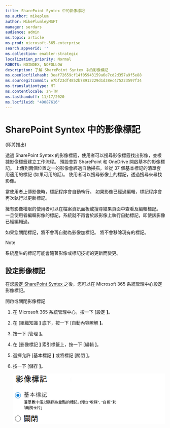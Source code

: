 ```yaml
---
title: SharePoint Syntex 中的影像標記
ms.author: mikeplum
author: MikePlumleyMSFT
manager: serdars
audience: admin
ms.topic: article
ms.prod: microsoft-365-enterprise
search.appverid: ''
ms.collection: enabler-strategic
localization_priority: Normal
ROBOTS: NOINDEX, NOFOLLOW
description: 了解 SharePoint Syntex 中的影像標記
ms.openlocfilehash: 3eaf72659cf14f05943159a6e7cd2d357a9f5e88
ms.sourcegitcommit: e7bf23df4852b78912229d1d38ec475223597f34
ms.translationtype: MT
ms.contentlocale: zh-TW
ms.lasthandoff: 11/17/2020
ms.locfileid: "49087616"
---
```

# <a name="image-tagging-in-sharepoint-syntex"></a>SharePoint Syntex 中的影像標記

(即將推出)

透過 SharePoint Syntex 的影像標籤，使用者可以搜尋影像標籤找出影像，並根據影像標籤建立工作流程。 預設會對 SharePoint 和 OneDrive 開啟基本的影像標記。 上傳到兩個位置之一的影像會經過自動掃描，並從 37 個基本標記的清單套用適用的標記 (如果可用的話)。 使用者可以搜尋影像上的標記，透過搜尋來尋找影像。

當使用者上傳影像時，標記程序會自動執行。 如果影像已經過編輯，標記程序會再次執行以更新標記。

擁有影像權限的使用者可以在檔案資訊面板或搜尋結果頁面中查看及編輯標記。 一旦使用者編輯影像的標記，系統就不再會於該影像上執行自動標記，即使該影像已經編輯過。

如果您關閉標記，將不會再自動為影像加標記。 將不會移除現有的標記。

> [!NOTE]
> 系統產生的標記可能會隨著影像或標記技術的更新而變更。


## <a name="configure-image-tagging"></a>設定影像標記

在您[設定 SharePoint Syntex ](set-up-content-understanding.md)之後，您可以在 Microsoft 365 系統管理中心設定影像標記。  

開啟或關閉影像標記

1. 在 Microsoft 365 系統管理中心，按一下 [設定 **]**。

2. 在 [組織知識 **]** 底下，按一下 [自動內容瞭解 **]**。

3. 按一下 [管理 **]**。

4. 在 [影像標記 **]** 索引標籤上，按一下 [編輯 **]**。

5. 選擇允許 [基本標記 **]** 或將標記 [關閉 **]**。

6. 按一下 [儲存 **]**。

    ![影像標記控制項的螢幕擷取畫面](../media/content-understanding/sharepoint-syntex-image-tagging-control.png)
